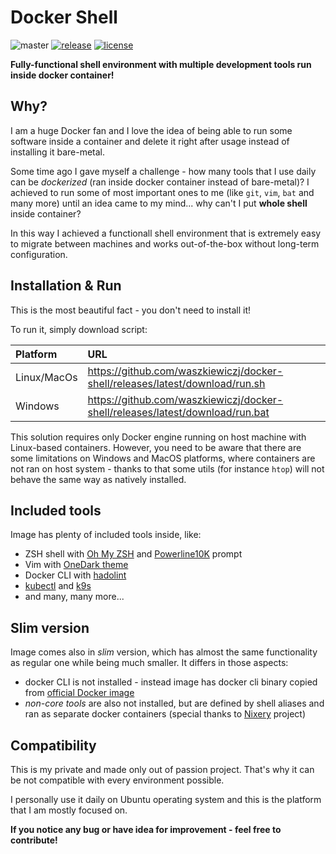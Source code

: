 # Docker Shell                          

![master](https://github.com/waszkiewiczj/docker-shell/actions/workflows/master.yml/badge.svg)
[![release](https://img.shields.io/github/release/waszkiewiczj/docker-shell.svg)](https://GitHub.com/waszkiewiczj/docker-shell/releases)
[![license](https://img.shields.io/github/license/waszkiewiczj/docker-shell.svg)](https://GitHub.com/waszkiewiczj/docker-shell/releases)


**Fully-functional shell environment with multiple development tools run inside docker container!**

## Why?

I am a huge Docker fan and I love the idea of being able to run some software inside a container and delete it right after usage instead of installing it bare-metal.

Some time ago I gave myself a challenge - how many tools that I use daily can be  *dockerized* (ran inside docker container instead of bare-metal)?
I achieved to run some of most important ones to me (like `git`, `vim`, `bat` and many more) until an idea came to my mind... why can't I put **whole shell** inside container?

In this way I achieved a functionall shell environment that is extremely easy to migrate between machines and works out-of-the-box without long-term configuration.


## Installation & Run

This is the most beautiful fact - you don't need to install it!

To run it, simply download script:

| Platform    | URL                                                                           |
|:------------|:------------------------------------------------------------------------------|
| Linux/MacOs | https://github.com/waszkiewiczj/docker-shell/releases/latest/download/run.sh  |
| Windows     | https://github.com/waszkiewiczj/docker-shell/releases/latest/download/run.bat |


This solution requires only Docker engine running on host machine with Linux-based containers.
However, you need to be aware that there are some limitations on Windows and MacOS platforms, where containers are not ran on host system - thanks to that some utils (for instance `htop`) will not behave the same way as natively installed.


## Included tools

Image has plenty of included tools inside, like:
- ZSH shell with [Oh My ZSH](https://ohmyz.sh/) and [Powerline10K](https://github.com/romkatv/powerlevel10k) prompt
- Vim with [OneDark theme](https://github.com/joshdick/onedark.vim)
- Docker CLI with [hadolint](https://github.com/hadolint/hadolint)
- [kubectl](https://kubernetes.io/docs/reference/kubectl/) and [k9s](https://k9scli.io/)
- and many, many more...

## Slim version

Image comes also in *slim* version, which has almost the same functionality as regular one while being much smaller. It differs in those aspects:
- docker CLI is not installed - instead image has docker cli binary copied from [official Docker image](https://hub.docker.com/_/docker)
- *non-core tools* are also not installed, but are defined by shell aliases and ran as separate docker containers (special thanks to [Nixery](https://nixery.dev/) project)

## Compatibility

This is my private and made only out of passion project. That's why it can be not compatible with every environment possible. 

I personally use it daily on Ubuntu operating system and this is the platform that I am mostly focused on.


**If you notice any bug or have idea for improvement - feel free to contribute!**
